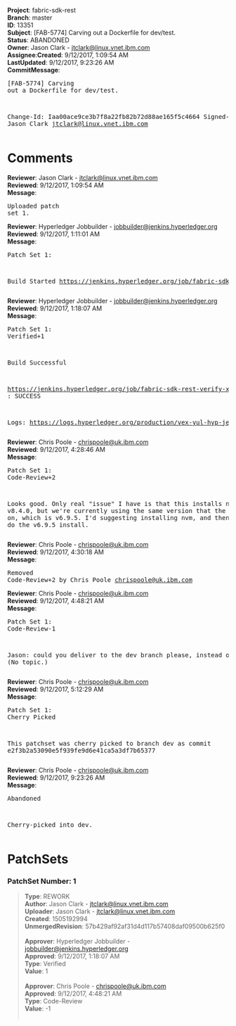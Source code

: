<strong>Project</strong>: fabric-sdk-rest</br><strong>Branch</strong>: master<br><strong>ID</strong>: 13351<br><strong>Subject</strong>: [FAB-5774] Carving out a Dockerfile for dev/test.<br><strong>Status</strong>: ABANDONED<br><strong>Owner</strong>: Jason Clark - jtclark@linux.vnet.ibm.com<br><strong>Assignee</strong>:<strong>Created</strong>: 9/12/2017, 1:09:54 AM<br><strong>LastUpdated</strong>: 9/12/2017, 9:23:26 AM<br><strong>CommitMessage</strong>:<br><pre>[FAB-5774] Carving out a Dockerfile for dev/test.

Change-Id: Iaa00ace9ce3b7f8a22fb82b72d88ae165f5c4664
Signed-off-by: Jason Clark <jtclark@linux.vnet.ibm.com>
</pre><h1>Comments</h1><strong>Reviewer</strong>: Jason Clark - jtclark@linux.vnet.ibm.com<br><strong>Reviewed</strong>: 9/12/2017, 1:09:54 AM<br><strong>Message</strong>: <pre>Uploaded patch set 1.</pre><strong>Reviewer</strong>: Hyperledger Jobbuilder - jobbuilder@jenkins.hyperledger.org<br><strong>Reviewed</strong>: 9/12/2017, 1:11:01 AM<br><strong>Message</strong>: <pre>Patch Set 1:

Build Started https://jenkins.hyperledger.org/job/fabric-sdk-rest-verify-x86_64/10/</pre><strong>Reviewer</strong>: Hyperledger Jobbuilder - jobbuilder@jenkins.hyperledger.org<br><strong>Reviewed</strong>: 9/12/2017, 1:18:07 AM<br><strong>Message</strong>: <pre>Patch Set 1: Verified+1

Build Successful 

https://jenkins.hyperledger.org/job/fabric-sdk-rest-verify-x86_64/10/ : SUCCESS

Logs: https://logs.hyperledger.org/production/vex-yul-hyp-jenkins-1/fabric-sdk-rest-verify-x86_64/10</pre><strong>Reviewer</strong>: Chris Poole - chrispoole@uk.ibm.com<br><strong>Reviewed</strong>: 9/12/2017, 4:28:46 AM<br><strong>Message</strong>: <pre>Patch Set 1: Code-Review+2

Looks good. Only real "issue" I have is that this installs node v8.4.0, but we're currently using the same version that the SDK depends on, which is v6.9.5. I'd suggesting installing nvm, and then having that do the v6.9.5 install.</pre><strong>Reviewer</strong>: Chris Poole - chrispoole@uk.ibm.com<br><strong>Reviewed</strong>: 9/12/2017, 4:30:18 AM<br><strong>Message</strong>: <pre>Removed Code-Review+2 by Chris Poole <chrispoole@uk.ibm.com>
</pre><strong>Reviewer</strong>: Chris Poole - chrispoole@uk.ibm.com<br><strong>Reviewed</strong>: 9/12/2017, 4:48:21 AM<br><strong>Message</strong>: <pre>Patch Set 1: Code-Review-1

Jason: could you deliver to the dev branch please, instead of master? (No topic.)</pre><strong>Reviewer</strong>: Chris Poole - chrispoole@uk.ibm.com<br><strong>Reviewed</strong>: 9/12/2017, 5:12:29 AM<br><strong>Message</strong>: <pre>Patch Set 1: Cherry Picked

This patchset was cherry picked to branch dev as commit e2f3b2a53090e5f939fe9d6e41ca5a3df7b65377</pre><strong>Reviewer</strong>: Chris Poole - chrispoole@uk.ibm.com<br><strong>Reviewed</strong>: 9/12/2017, 9:23:26 AM<br><strong>Message</strong>: <pre>Abandoned

Cherry-picked into dev.</pre><h1>PatchSets</h1><h3>PatchSet Number: 1</h3><blockquote><strong>Type</strong>: REWORK<br><strong>Author</strong>: Jason Clark - jtclark@linux.vnet.ibm.com<br><strong>Uploader</strong>: Jason Clark - jtclark@linux.vnet.ibm.com<br><strong>Created</strong>: 1505192994<br><strong>UnmergedRevision</strong>: 57b429af92af31d4d117b57408daf09500b625f0<br><br><strong>Approver</strong>: Hyperledger Jobbuilder - jobbuilder@jenkins.hyperledger.org<br><strong>Approved</strong>: 9/12/2017, 1:18:07 AM<br><strong>Type</strong>: Verified<br><strong>Value</strong>: 1<br><br><strong>Approver</strong>: Chris Poole - chrispoole@uk.ibm.com<br><strong>Approved</strong>: 9/12/2017, 4:48:21 AM<br><strong>Type</strong>: Code-Review<br><strong>Value</strong>: -1<br><br></blockquote>